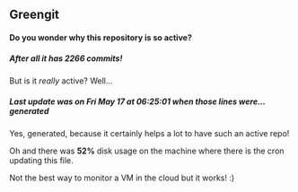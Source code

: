 ## Greengit

#### Do you wonder why this repository is so active?

##### After all it has 2266 commits!

But is it *really* active? Well...

##### Last update was on Fri May 17 at 06:25:01 when those lines were... generated

Yes, generated, because it certainly helps a lot to have such an active repo!

Oh and there was **52%** disk usage on the machine
where there is the cron updating this file.

Not the best way to monitor a VM in the cloud but it works! :)
